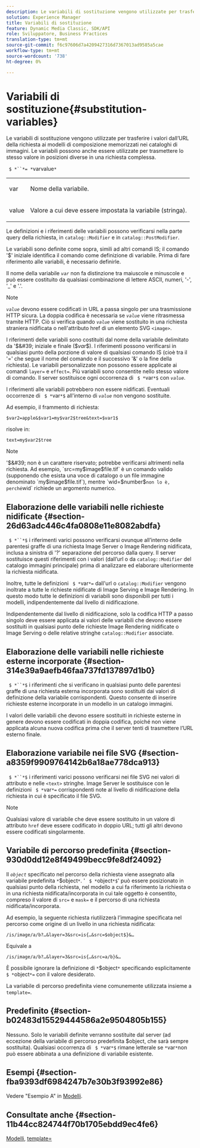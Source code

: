 ```yaml
---
description: Le variabili di sostituzione vengono utilizzate per trasferire i valori dall’URL della richiesta ai modelli di composizione memorizzati nei cataloghi di immagini. Le variabili possono anche essere utilizzate per trasmettere lo stesso valore in posizioni diverse in una richiesta complessa.
solution: Experience Manager
title: Variabili di sostituzione
feature: Dynamic Media Classic, SDK/API
role: Sviluppatore, Business Practices
translation-type: tm+mt
source-git-commit: f6c97606d7a4209427316d7367013ad9585a5cae
workflow-type: tm+mt
source-wordcount: '738'
ht-degree: 0%

---
```



# Variabili di sostituzione{#substitution-variables}

Le variabili di sostituzione vengono utilizzate per trasferire i valori dall’URL della richiesta ai modelli di composizione memorizzati nei cataloghi di immagini. Le variabili possono anche essere utilizzate per trasmettere lo stesso valore in posizioni diverse in una richiesta complessa.

` $ *``*= *`varvalue`*`

<table id="simpletable_EFEC66C23CE949EFACDC415A954DF323"> 
 <tr class="strow"> 
  <td class="stentry"> <p> <span class="codeph"> <span class="varname"> var  </span> </span> </p> </td> 
  <td class="stentry"> <p>Nome della variabile. </p> </td> 
 </tr> 
 <tr class="strow"> 
  <td class="stentry"> <p> <span class="codeph"> <span class="varname"> value  </span> </span> </p> </td> 
  <td class="stentry"> <p>Valore a cui deve essere impostata la variabile (stringa). </p> </td> 
 </tr> 
</table>

Le definizioni e i riferimenti delle variabili possono verificarsi nella parte query della richiesta, in `catalog::Modifier` e in `catalog::PostModifier`.

Le variabili sono definite come sopra, simili ad altri comandi IS; il comando &#39;$&#39; iniziale identifica il comando come definizione di variabile. Prima di fare riferimento alle variabili, è necessario definirle.

Il nome della variabile *`var`* non fa distinzione tra maiuscole e minuscole e può essere costituito da qualsiasi combinazione di lettere ASCII, numeri, &#39;-&#39;, &#39;_&#39; e &#39;.&#39;.

>[!NOTE]
>
>*`value`* devono essere codificati in URL a passa singolo per una trasmissione HTTP sicura. La doppia codifica è necessaria se *`value`* viene ritrasmessa tramite HTTP. Ciò si verifica quando *`value`* viene sostituito in una richiesta straniera nidificata o nell&#39;attributo href di un elemento SVG `<image>`.

I riferimenti delle variabili sono costituiti dal nome della variabile delimitato da &#39;$&#39; iniziale e finale ($*var*$). I riferimenti possono verificarsi in qualsiasi punto della porzione di valore di qualsiasi comando IS (cioè tra il &#39;=&#39; che segue il nome del comando e il successivo &#39;&amp;&#39; o la fine della richiesta). Le variabili personalizzate non possono essere applicate ai comandi `layer=` e `effect=`. Più variabili sono consentite nello stesso valore di comando. Il server sostituisce ogni occorrenza di ` $ *`var`*$` con *`value`*.

I riferimenti alle variabili potrebbero non essere nidificati. Eventuali occorrenze di ` $ *`var`*$` all&#39;interno di *`value`* non vengono sostituite.

Ad esempio, il frammento di richiesta:

`$var2=apple&$var1=my$var2$tree&text=$var1$`

risolve in:

`text=my$var2$tree`

>[!NOTE]
>
>&#39;$&#39; non è un carattere riservato; potrebbe verificarsi altrimenti nella richiesta. Ad esempio, `src=my$image$file.tif` è un comando valido (supponendo che esista una voce di catalogo o un file immagine denominato `my$image$file.tif`), mentre `wid=$number$` non lo è, perché `wid` richiede un argomento numerico.

## Elaborazione delle variabili nelle richieste nidificate {#section-26d63adc446c4fa0808e11e8082abdfa}

` $ *``*$` i riferimenti varici possono verificarsi ovunque all’interno delle parentesi graffe di una richiesta Image Server o Image Rendering nidificata, inclusa a sinistra di &#39;?&#39; separazione del percorso dalla query. Il server sostituisce questi riferimenti con i valori (dall’url o da `catalog::Modifier` del catalogo immagini principale) prima di analizzare ed elaborare ulteriormente la richiesta nidificata.

Inoltre, tutte le definizioni ` $ *`var`*=` dall&#39;url o `catalog::Modifier` vengono inoltrate a tutte le richieste nidificate di Image Serving e Image Rendering. In questo modo tutte le definizioni di variabili sono disponibili per tutti i modelli, indipendentemente dal livello di nidificazione.

Indipendentemente dal livello di nidificazione, solo la codifica HTTP a passo singolo deve essere applicata ai valori delle variabili che devono essere sostituiti in qualsiasi punto delle richieste Image Rendering nidificate o Image Serving o delle relative stringhe `catalog::Modifier` associate.

## Elaborazione delle variabili nelle richieste esterne incorporate {#section-314e39a9aefb46faa737fd137897d1b0}

` $ *``*$` i riferimenti che si verificano in qualsiasi punto delle parentesi graffe di una richiesta esterna incorporata sono sostituiti dai valori di definizione della variabile corrispondenti. Questo consente di inserire richieste esterne incorporate in un modello in un catalogo immagini.

I valori delle variabili che devono essere sostituiti in richieste esterne in genere devono essere codificati in doppia codifica, poiché non viene applicata alcuna nuova codifica prima che il server tenti di trasmettere l’URL esterno finale.

## Elaborazione variabile nei file SVG {#section-a8359f9909764142b6a18ae778dca913}

` $ *``*$` i riferimenti varici possono verificarsi nei file SVG nei valori di attributo e nelle  `<text>` stringhe. Image Server le sostituisce con le definizioni ` $ *`var`*=` corrispondenti note al livello di nidificazione della richiesta in cui è specificato il file SVG.

>[!NOTE]
>
>Qualsiasi valore di variabile che deve essere sostituito in un valore di attributo `href` deve essere codificato in doppio URL; tutti gli altri devono essere codificati singolarmente.

## Variabile di percorso predefinita {#section-930d0dd12e8f49499becc9fe8df24092}

Il *`object`* specificato nel percorso della richiesta viene assegnato alla variabile predefinita `*`$object`*`. &#39; ` $ *`object`*$`&#39; può essere posizionato in qualsiasi punto della richiesta, nel modello a cui fa riferimento la richiesta o in una richiesta nidificata/incorporata in cui tale oggetto è consentito, compreso il valore di `src=` e `mask=` e il percorso di una richiesta nidificata/incorporata.

Ad esempio, la seguente richiesta riutilizzerà l’immagine specificata nel percorso come origine di un livello in una richiesta nidificata:

`/is/image/a/b?…&layer=3&src=is{…&src=$object$}&…`

Equivale a

`/is/image/a/b?…&layer=3&src=is{…&src=a/b}&…`

È possibile ignorare la definizione di `*`$object`*` specificando esplicitamente ` $ *`object`*=` con il valore desiderato.

La variabile di percorso predefinita viene comunemente utilizzata insieme a `template=`.

## Predefinito {#section-b02483d15529444586a2e9504805b155}

Nessuno. Solo le variabili definite verranno sostituite dal server (ad eccezione della variabile di percorso predefinita $object, che sarà sempre sostituita). Qualsiasi occorrenza di ` $ *`var`*$` rimane letterale se `*`var`*`non può essere abbinata a una definizione di variabile esistente.

## Esempi {#section-fba9393df6984247b7e30b3f93992e86}

Vedere &quot;Esempio A&quot; in [Modelli](../../../../../is-api/http-ref/image-serving-api-ref/c-http-protocol-reference/c-templates/c-templates.md#concept-3cd2d2adae0e41b2979b9640244d4d3e).

## Consultate anche {#section-11b44cc824744f70b1705ebdd9ec4fe6}

[Modelli](../../../../../is-api/http-ref/image-serving-api-ref/c-http-protocol-reference/c-templates/c-templates.md#concept-3cd2d2adae0e41b2979b9640244d4d3e),  [template=](../../../../../is-api/http-ref/image-serving-api-ref/c-http-protocol-reference/c-command-reference/r-template.md#reference-3beccaa462a64bf0ba867e5c8fd0bd14)
